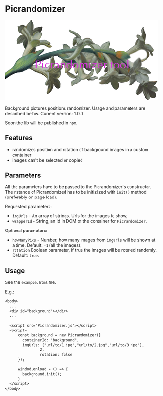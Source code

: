 # Picrandomizer

![give a star to the project](./etc/header.png)

Background pictures positions randomizer. Usage and parameters are described below.
Current version: 1.0.0

Soon the lib will be published in `npm`.

## Features

- randomizes position and rotation of background images in a custom container
- images can't be selected or copied

## Parameters

All the parameters have to be passed to the Picrandomizer's constructor. The nstance of Picrandomized has to be initizlized with `init()` method (preferebly on page load).

Requested parameters:

* `imgUrls` - An array of strings. Urls for the images to show,
*  `wrapperId` - String, an id in DOM of the container for `Picrandomizer`.

Optional parameters:

- `howManyPics` - Number, how many images from `imgUrls` will be shown at a time. Default: `-1` (all the images),
- `rotation` Boolean parameter, if true the images will be rotated randomly. Default: `true`.

## Usage

See the `example.html` file.

E.g.:

```
<body>
  ...
  <div id="background"></div>
  ...

  <script src="Picrandomizer.js"></script>
  <script>
      const background = new Picrandomizer({
        containerId: "background",
        imgUrls: ["url/to/1.jpg","url/to/2.jpg","url/to/3.jpg"],
				2,
				rotation: false
      });

      windod.onload = () => {
      	background.init();
      }
  </script>
</body>
```
